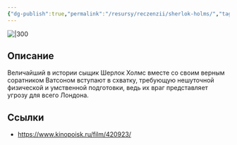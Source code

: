 ```yaml
---
{"dg-publish":true,"permalink":"/resursy/reczenzii/sherlok-holms/","tags":["movie"]}
---
```


![|300](https://image.openmoviedb.com/kinopoisk-images/1777765/244e2847-f426-4c60-86ba-34cde7db695f/orig)
## Описание
Величайший в истории сыщик Шерлок Холмс вместе со своим верным соратником Ватсоном вступают в схватку, требующую нешуточной физической и умственной подготовки, ведь их враг представляет угрозу для всего Лондона.
## Ссылки
- https://www.kinopoisk.ru/film/420923/